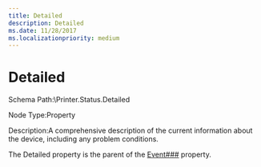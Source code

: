 ```yaml
---
title: Detailed
description: Detailed
ms.date: 11/28/2017
ms.localizationpriority: medium
---
```


# Detailed


Schema Path:\\Printer.Status.Detailed

Node Type:Property

Description:A comprehensive description of the current information about the device, including any problem conditions.

The Detailed property is the parent of the [Event\#\#\#](event---.md) property.

 

 




